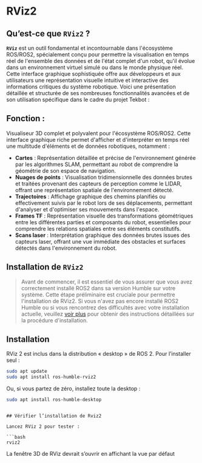 # RViz2

## Qu’est-ce que `RViz2` ?

**`RViz`** est un outil fondamental et incontournable dans l'écosystème ROS/ROS2, spécialement conçu pour permettre la visualisation en temps réel de l'ensemble des données et de l'état complet d'un robot, qu'il évolue dans un environnement virtuel simulé ou dans le monde physique réel. Cette interface graphique sophistiquée offre aux développeurs et aux utilisateurs une représentation visuelle intuitive et interactive des informations critiques du système robotique. Voici une présentation détaillée et structurée de ses nombreuses fonctionnalités avancées et de son utilisation spécifique dans le cadre du projet Tekbot :

## **Fonction :**

Visualiseur 3D complet et polyvalent pour l'écosystème ROS/ROS2. Cette interface graphique riche permet d'afficher et d'interpréter en temps réel une multitude d'éléments et de données robotiques, notamment :

- **Cartes** : Représentation détaillée et précise de l'environnement générée par les algorithmes SLAM, permettant au robot de comprendre la géométrie de son espace de navigation.
- **Nuages de points** : Visualisation tridimensionnelle des données brutes et traitées provenant des capteurs de perception comme le LIDAR, offrant une représentation spatiale de l'environnement détecté.
- **Trajectoires** : Affichage graphique des chemins planifiés ou effectivement suivis par le robot lors de ses déplacements, permettant d'analyser et d'optimiser ses mouvements dans l'espace.
- **Frames TF** : Représentation visuelle des transformations géométriques entre les différentes parties et composants du robot, essentielles pour comprendre les relations spatiales entre ses éléments constitutifs.
- **Scans laser** : Interprétation graphique des données brutes issues des capteurs laser, offrant une vue immédiate des obstacles et surfaces détectés dans l'environnement du robot.

## Installation de `RViz2`

> Avant de commencer, il est essentiel de vous assurer que vous avez correctement installé ROS2 dans sa version Humble sur votre système. Cette étape préliminaire est cruciale pour permettre l'installation de RViz2. Si vous n'avez pas encore installé ROS2 Humble ou si vous rencontrez des difficultés avec votre installation actuelle, veuillez [voir plus](../test-two/installation-ros2-humble.md) pour obtenir des instructions détaillées sur la procédure d'installation.
> 

## Installation

RViz 2 est inclus dans la distribution « desktop » de ROS 2. Pour l’installer seul :

```bash
sudo apt update
sudo apt install ros-humble-rviz2
```

Ou, si vous partez de zéro, installez toute la desktop :

```bash
sudo apt install ros-humble-desktop
```
```

## Vérifier l’installation de Rviz2

Lancez RViz 2 pour tester :

```bash
rviz2
```

La fenêtre 3D de RViz devrait s’ouvrir en affichant la vue par défaut